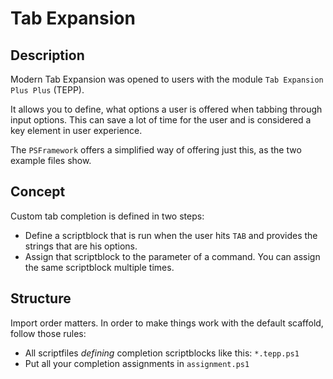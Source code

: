 # Tab Expansion

## Description

Modern Tab Expansion was opened to users with the module `Tab Expansion Plus Plus` (TEPP).

It allows you to define, what options a user is offered when tabbing through input options. This can save a lot of time for the user and is considered a key element in user experience.

The `PSFramework` offers a simplified way of offering just this, as the two example files show.

## Concept

Custom tab completion is defined in two steps:

 - Define a scriptblock that is run when the user hits `TAB` and provides the strings that are his options.
 - Assign that scriptblock to the parameter of a command. You can assign the same scriptblock multiple times.

## Structure

Import order matters. In order to make things work with the default scaffold, follow those rules:

 - All scriptfiles _defining_ completion scriptblocks like this: `*.tepp.ps1`
 - Put all your completion assignments in `assignment.ps1`